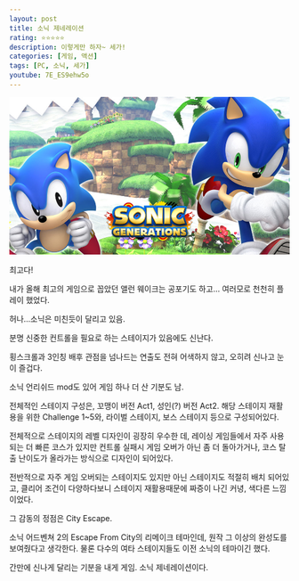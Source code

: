 ```yaml
---
layout: post
title: 소닉 제네레이션
rating: ⭐️⭐️⭐️⭐️⭐️
description: 이렇게만 하자~ 세가!
categories: [게임, 액션]
tags: [PC, 소닉, 세가]
youtube: 7E_ES9ehw5o
---
```


![소닉](../../images/2013/sonic_generations.jpg)

최고다! 

내가 올해 최고의 게임으로 꼽았던 앨런 웨이크는 공포기도 하고… 여러모로 천천히 플레이 했었다.

허나...소닉은 미친듯이 달리고 있음.

분명 신중한 컨트롤을 필요로 하는 스테이지가 있음에도 신난다.

횡스크롤과 3인칭 배후 관점을 넘나드는 연출도 전혀 어색하지 않고, 오히려 신나고 눈이 즐겁다.

소닉 언리쉬드 mod도 있어 게임 하나 더 산 기분도 남.

전체적인 스테이지 구성은, 꼬맹이 버전 Act1, 성인(?) 버전 Act2. 해당 스테이지 재활용을 위한 Challenge 1~5와, 라이벌 스테이지, 보스 스테이지 등으로 구성되어있다.

전체적으로 스테이지의 레벨 디자인이 굉장히 우수한 데, 레이싱 게임들에서 자주 사용되는 더 빠른 코스가 있지만 컨트롤 실패시 게임 오버가 아닌 좀 더 돌아가거나, 코스 탈출 난이도가 올라가는 방식으로 디자인이 되어있다.

전반적으로 자주 게임 오버되는 스테이지도 있지만 아닌 스테이지도 적절히 배치 되어있고, 클리어 조건이 다양하다보니 스테이지 재활용때문에 짜증이 나긴 커녕, 색다른 느낌이었다.

그 감동의 정점은 City Escape. 

소닉 어드벤쳐 2의 Escape From City의 리메이크 테마인데, 원작 그 이상의 완성도를 보여줬다고 생각한다. 물론 다수의 여타 스테이지들도 이전 소닉의 테마이긴 했다.

간만에 신나게 달리는 기분을 내게 게임. 소닉 제네레이션이다.